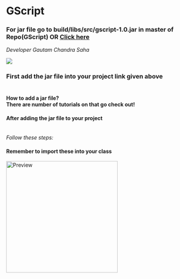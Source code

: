 # GScript

<h3>For jar file go to build/libs/src/gscript-1.0.jar in master of Repo(GScript) <span> OR </span><a href='https://github.com/DevGautam2000/GScript/raw/master/build/libs/gscript-1.0.jar'>Click here</a></h3>

<em>Developer Gautam Chandra Saha</em>

[![](https://jitpack.io/v/DevGautam2000/GScript.svg)](https://jitpack.io/#DevGautam2000/GScript)

<h3>First add the jar file into your project link given above<br><br>
  <h4>How to add a jar file?<br>There are number of tutorials on that go check out!</h4></h3>

<h4>After adding the jar file to your project</h4><br><em>Follow these steps: </em>
<h4>Remember to import these into your class</h4>
<img src="https://raw.github.com/DevGautam2000/GScript/master/images/HelloW.jpg"  alt="Preview" width=300><br>
